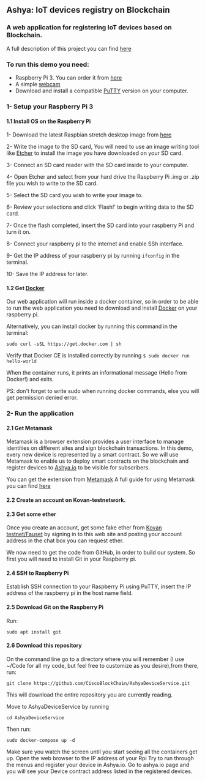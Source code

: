 ## Ashya: IoT devices registry on Blockchain 
###  A web application for registering IoT devices based on Blockchain.
A full description of this project you can find [here](https://github.com/CiscoBlockChain/EthExperiments/blob/master/KlugeAshay.md)


### To run this demo you need: 
- Raspberry Pi 3. You can order it from [here](https://www.amazon.de/dp/B07BFVYMJY/ref=asc_df_B07BFVYMJY58454054/?tag=googshopde-21&creative=22434&creativeASIN=B07BFVYMJY&linkCode=df0&hvadid=309008177512&hvpos=1o2&hvnetw=g&hvrand=14415320193451425642&hvpone=&hvptwo=&hvqmt=&hvdev=c&hvdvcmdl=&hvlocint=&hvlocphy=9061139&hvtargid=pla-436476818288&th=1&psc=1&tag=&ref=&adgrpid=65257070361&hvpone=&hvptwo=&hvadid=309008177512&hvpos=1o2&hvnetw=g&hvrand=14415320193451425642&hvqmt=&hvdev=c&hvdvcmdl=&hvlocint=&hvlocphy=9061139&hvtargid=pla-436476818288)
- A simple [webcam](https://www.google.com/search?rlz=1C1CHBD_enDE756DE756&biw=1280&bih=578&tbm=shop&ei=7HBhXNGqKc2asAe42IfIDw&q=simple+web+camera+logitech&oq=simple+web+camera+logitech&gs_l=psy-ab.3...15777.17091.0.17342.7.7.0.0.0.0.120.542.6j1.7.0....0...1c.1.64.psy-ab..0.0.0....0.pPMYop3Q7Lw#spd=15610673823399521644) 
- Download and install a compatible [PuTTY](https://www.chiark.greenend.org.uk/~sgtatham/putty/latest.html) version on your computer.

### 1- Setup your Raspberry Pi 3
#### 1.1 Install OS on the Raspberry Pi
1- Download the latest Raspbian stretch desktop image from [here](https://www.raspberrypi.org/downloads/raspbian/)


2- Write the image to the SD card, You will need to use an image writing tool like [Etcher](https://www.balena.io/etcher/) to install the image you have downloaded on your SD card.

3- Connect an SD card reader with the SD card inside to your computer.

4- Open Etcher and select from your hard drive the Raspberry Pi .img or  .zip file you wish to write to the SD card.

5- Select the SD card you wish to write your image to.

6- Review your selections and click 'Flash!' to begin writing data to the SD card.

7- Once the flash completed, insert the SD card into your raspberry Pi and turn it on.

8- Connect your raspberry pi to the internet and enable SSh interface.

9- Get the IP address of your raspberry pi by running `ifconfig` in the terminal.

10- Save the IP address for later.

#### 1.2 Get [Docker](https://docs.docker.com/) 

Our web application will run inside a docker container, so in order to be able to run the web application you need to download and install [Docker](https://docs.docker.com/install/linux/docker-ce/debian/) on your raspberry pi.

Alternatively, you can install docker by running this command in the terminal:

`sudo curl -sSL https://get.docker.com | sh`

Verify that Docker CE is installed correctly by running
`
$ sudo docker run hello-world
`

 When the container runs, it prints an informational message (Hello from Docker!) and exits.
 
 PS: don't forget to write sudo when running docker commands, else you will get permission denied error. 

### 2- Run the application 

#### 2.1 Get Metamask
Metamask is a browser extension provides a user interface to manage identities on different sites and sign blockchain transactions.
In this demo, every new device is represented by a smart contract. So we will use Metamask to enable us to deploy smart contracts on the blockchain and register devices to [Ashya.io](https://ashya.io/) to be visible for subscribers.

You can get the extension from [Metamask](https://chrome.google.com/webstore/detail/metamask/nkbihfbeogaeaoehlefnkodbefgpgknn) 
A full guide for using Metamask you can find [here](https://medium.com/publicaio/a-complete-guide-to-using-metamask-updated-version-cd0d6f8c338f)

#### 2.2 Create an account on Kovan-testnetwork.

#### 2.3 Get some ether 
Once you create an account, get some fake ether from [Kovan testnet/Fauset](https://gitter.im/kovan-testnet/faucet) by signing in to this web site and posting your account address in the chat box you can request ether.

We now need to get the code from GitHub, in order to build our system. So first you will need to install Git in your Raspberry pi.

#### 2.4 SSH to Raspberry Pi
Establish SSH connection to your Raspberry Pi using PuTTY, insert the IP address of the raspberry pi in the host name field.

#### 2.5 Download Git on the Raspberry Pi
Run:

`sudo apt install git`


#### 2.6 Download this repository
On the command line go to a directory where you will remember (I use ~/Code for all my code, but feel free to customize as you desire),from there, run:

`git clone https://github.com/CiscoBlockChain/AshyaDeviceService.git `

This will download the entire repository you are currently reading.

Move to AshyaDeviceService by running 

`cd AshyaDeviceService`

Then run:

`sudo docker-compose up -d`

  Make sure you watch the screen until you start seeing all the containers get up. 
  Open the web browser to the IP address of your Rpi
  Try to run through the menus and register your device in Ashya.io. 
  Go to ashya.io page and you will see your Device contract address listed in the registered devices.
 






